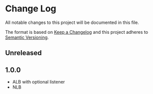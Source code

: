 # Change Log
All notable changes to this project will be documented in this file.

The format is based on [Keep a Changelog](http://keepachangelog.com/)
and this project adheres to [Semantic Versioning](http://semver.org/).

## Unreleased

## 1.0.0
- ALB with optional listener
- NLB

[Unreleased]: https://github.com/philips-software/terraform-aws-ecs-service-load-balancer/compare/1.0.0...HEAD
